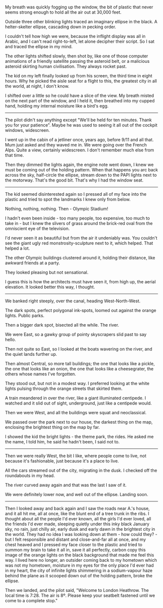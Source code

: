My breath was quickly fogging up the window, the bit of plastic that never seems strong enough to hold all the air out at 30,000 feet.

Outside three other blinking lights traced an imaginary ellipse in the black. A helter-skelter ellipse, cascading down in pecking order.

I couldn't tell how high we were, because the inflight display was all in Arabic, and I can't read right-to-left, let alone decipher their script. So I sat and traced the ellipse in my mind.

The other lights shifted slowly, then shot by, like one of those computer animations of a friendly satellite passing the asteroid belt, or a malicious asteroid skirting human civilisation. They always rocket past.

The kid on my left finally looked up from his screen, the third time in eight hours. Why he picked the aisle seat for a flight to this, the greatest city in all the world, at night, I don't know.

I shifted over a little so he could have a slice of the view. My breath misted on the next part of the window, and I held it, then breathed into my cupped hand, holding my internal moisture like a bird's egg.

***

The pilot didn't say anything except "We'll be held for ten minutes. Thank you for your patience". Maybe he was used to seeing it all out of the cockpit windows, widescreen.

I went up in the cabin of a jetliner once, years ago, before 9/11 and all that. Mum just asked and they waved me in. We were going over the French Alps. Quite a view, certainly widescreen. I don't remember much else from that time.

Then they dimmed the lights again, the engine note went down, I knew we must be coming out of the holding pattern. When that happens you arc back across the sky, half-circle the ellipse, stream down to the PAPI lights next to the motorway. That's the good bit. That's why I had the window seat.

***

The kid seemed disinterested again so I pressed all of my face into the plastic and tried to spot the landmarks I knew only from below.

Nothing, nothing, nothing. Then - Olympic Stadium!

I hadn't even been inside - too many people, too expensive, too much to take in - but I knew the slivers of grass around the brick-red oval from the omniscient eye of the television.

I'd never seen it as beautiful but from the air it undeniably was. You couldn't see the giant ugly red monstrosity-sculpture next to it, which helped. That helped a lot.

The other Olympic buildings clustered around it, holding their distance, like awkward friends at a party. 

They looked pleasing but not sensational.

I guess this is how the architects must have seen it, from high up, the aerial elevation. It looked better this way, I thought.

***

We banked right steeply, over the canal, heading West-North-West.

The dark spots, perfect polygonal ink-spots, loomed out against the orange lights. Public parks.

Then a bigger dark spot, bisected all the while. The river.

We were East, so a gawky group of pointy skyscrapers slid past to say hello.

Then not quite so East, so I looked at the boats wavering on the river, and the quiet lands further up.

Then almost Central, so more tall buildings; the one that looks like a pickle, the one that looks like an onion, the one that looks like a cheesegrater, the others whose names I've forgotten.

They stood out, but not in a modest way. I preferred looking at the white lights pulsing through the orange streets that skirted them.

A train meandered in over the river, like a giant illuminated centipede. I watched and it slid out of sight, underground, just like a centipede would.

Then we were West, and all the buildings were squat and neoclassical.

We passed over the park next to our house, the darkest thing on the map, enclosing the brightest thing on the map by far.

I showed the kid the bright lights - the theme park, the rides. He asked me the name, I told him, he said he hadn't been, I said not to.

***

Then we were really West, the bit I like, where people come to live, not because it's fashionable, just because it's a place to live.

All the cars streamed out of the city, migrating in the dusk. I checked off the roundabouts in my head.

The river curved away again and that was the last I saw of it.

We were definitely lower now, and well out of the ellipse. Landing soon.

***

Then I looked away and back again and I saw the roads near A.'s house, and it all hit me, all at once, like the blunt end of a tree trunk in the ribs. I thought about all the people I'd ever known, all the girls I'd ever loved, all the friends I'd ever made, sleeping quietly under this inky black January sky, no rain, just chilly air, early dusk and early dawn in the brightest city in the world. They had no idea I was looking down at them - how could they? - but I felt responsible and distant and close-and-far all at once, and my chest heaved and I pressed my face closer to the plastic and tried to summon my brain to take it all in, save it all perfectly, carbon copy this image of the orange lights on the black background that made me feel this way. I lived here no longer, an outsider coming back to my hometown which was not my hometown, moisture in my eyes for the only place I'd ever had in my heart, the city of infinite lights shimmering in a sodium-vapour haze behind the plane as it scooped down out of the holding pattern, broke the ellipse.

Then we landed, and the pilot said, "Welcome to London Heathrow. The local time is 7:28. The air is 8º. Please keep your seatbelt fastened until we come to a complete stop."